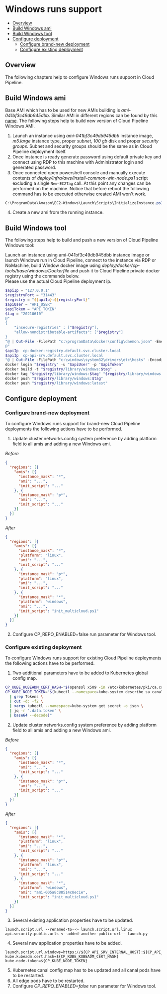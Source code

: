 # Windows runs support

- [Overview](#overview)
- [Build Windows ami](#build-windows-ami)
- [Build Windows tool](#build-windows-tool)
- [Configure deployment](#configure-deployment)
    - [Configure brand-new deployment](#configure-brand-new-deployment)
    - [Configure existing deployment](#configure-existing-deployment)

## Overview

The following chapters help to configure Windows runs support in Cloud Pipeline.

## Build Windows ami

Base AMI which has to be used for new AMIs building is _ami-041bf3c49db945dbb_. 
Similar AMI in different regions can be found by this [name](https://aws.amazon.com/marketplace/pp/Amazon-Web-Services-Microsoft-Windows-Server-2019-/B07R3BJL99). 
The following steps help to build new version of Cloud Pipeline Windows AMI.

1) Launch an instance using _ami-041bf3c49db945dbb_ instance image, _m5.large_ instance type, proper _subnet_, _100 gb_ disk and proper _security groups_.
Subnet and security groups should be the same as in Cloud Pipeline deployment itself.  
2) Once instance is ready generate password using default private key and connect using RDP to this machine with Administrator login and generated password.  
3) Once connected open powershell console and manually execute contents of _deploy/infra/aws/install-common-win-node.ps1_ script excluding a single `New-EC2Tag` call. 
At this point any changes can be performed on the machine. Notice that before reboot the following command has to be executed otherwise created AMI won't work.

```powershell
C:\ProgramData\Amazon\EC2-Windows\Launch\Scripts\InitializeInstance.ps1 -Schedule
```

4) Create a new ami from the running instance.

## Build Windows tool

The following steps help to build and push a new version of Cloud Pipeline Windows tool:

Launch an instance using ami-041bf3c49db945dbb instance image or launch Windows run in Cloud Pipeline, connect to the instance via RDP or NoMachine, build Window docker image using _deploy/docker/cp-tools/base/windows/Dockerfile_ and push it to Cloud Pipeline private docker registry using the commands below.  
Please use the actual Cloud Pipeline deployment ip.

```powershell
$apiIp = "127.0.0.1"
$registryPort = "31443"
$registry = "${apiIp}:${registryPort}"
$apiUser = "API_USER"
$apiToken = "API_TOKEN"
$tag = "20210610"
@"
{
    "insecure-registries" : ["$registry"],
    "allow-nondistributable-artifacts": ["$registry"]
}
"@ | Out-File -FilePath "c:\programData\docker\config\daemon.json" -Encoding ascii -Force
@"
$apiIp	cp-docker-registry.default.svc.cluster.local
$apiIp	cp-api-srv.default.svc.cluster.local
"@ | Out-File -FilePath "c:\windows\system32\drivers\etc\hosts" -Encoding ascii -Force
docker login "$registry" -u "$apiUser" -p "$apiToken"
docker build -t "$registry/library/windows:$tag" .
docker tag "$registry/library/windows:$tag" "$registry/library/windows:latest"
docker push "$registry/library/windows:$tag"
docker push "$registry/library/windows:latest"
```

## Configure deployment

### Configure brand-new deployment

To configure Windows runs support for brand-new Cloud Pipeline deployments the following actions have to be performed.

1) Update cluster.networks.config system preference by adding platform field to all amis and adding a new Windows ami.

_Before_

```json
{
  "regions": [{
    "amis": [{
      "instance_mask": "*",
      "ami": "...",
      "init_script": "..."
    }, {
      "instance_mask": "p*",
      "ami": "...",
      "init_script": "..."
    }]
  }]
}
```

_After_

```json
{
  "regions": [{
    "amis": [{
      "instance_mask": "*",
      "platform": "linux",
      "ami": "...",
      "init_script": "..."
    }, {
      "instance_mask": "p*",
      "platform": "linux",
      "ami": "...",
      "init_script": "..."
    }, {
      "instance_mask": "*",
      "platform": "windows",
      "ami": "...",
      "init_script": "init_multicloud.ps1"
    }]
  }]
}
```

2) Configure CP_REPO_ENABLED=false run parameter for Windows tool.

### Configure existing deployment

To configure Windows runs support for existing Cloud Pipeline deployments the following actions have to be performed.

1) Two additional parameters have to be added to Kubernetes global config map.

```bash
CP_KUBE_KUBEADM_CERT_HASH="$(openssl x509 -in /etc/kubernetes/pki/ca.crt -noout -pubkey | openssl rsa -pubin -outform DER 2>/dev/null | sha256sum | cut -d' ' -f1)"
CP_KUBE_NODE_TOKEN="$(kubectl --namespace=kube-system describe sa canal \
  | grep Tokens \
  | cut -d: -f2 \
  | xargs kubectl --namespace=kube-system get secret -o json \
  | jq -r '.data.token' \
  | base64 --decode)"
```

2) Update cluster.networks.config system preference by adding platform field to all amis and adding a new Windows ami.

_Before_

```json
{
  "regions": [{
    "amis": [{
      "instance_mask": "*",
      "ami": "...",
      "init_script": "..."
    }, {
      "instance_mask": "p*",
      "ami": "...",
      "init_script": "..."
    }]
  }]
}
```

_After_

```json
{
  "regions": [{
    "amis": [{
      "instance_mask": "*",
      "platform": "linux",
      "ami": "...",
      "init_script": "..."
    }, {
      "instance_mask": "p*",
      "platform": "linux",
      "ami": "...",
      "init_script": "..."
    }, {
      "instance_mask": "*",
      "platform": "windows",
      "ami": "ami-005a8c88514c8ec1e",
      "init_script": "init_multicloud.ps1"
    }]
  }]
}
```

3) Several existing application properties have to be updated.

```
launch.script.url --renamed-to--> launch.script.url.linux
api.security.public.urls <--added-another-public-url-- launch.py
```

4) Several new application properties have to be added.

```properties
launch.script.url.windows=https://${CP_API_SRV_INTERNAL_HOST}:${CP_API_SRV_INTERNAL_PORT}/pipeline/launch.py
kube.kubeadm.cert.hash=${CP_KUBE_KUBEADM_CERT_HASH}
kube.node.token=${CP_KUBE_NODE_TOKEN}
```

5) Kubernetes canal config map has to be updated and all canal pods have to be restarted.  
6) All edge pods have to be restarted.  
7) Configure _CP_REPO_ENABLED=false_ run parameter for Windows tool.
